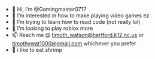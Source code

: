 - 👋 Hi, I’m @Gamingmaster0717
- 👀 I’m interested in how to make playing video games ez
- 🌱 I’m trying to learn how to read code (not really lol)
- 💞️ I’m looking to play roblox more
- 📫 Reach me @ timoth_watson@hertford.k12.nc.us or timothywat1000@gmail.com whichever you prefer
- 🦐 i like to eat shrimp
<!---
Gamingmaster0717/Gamingmaster0717 is a ✨ special ✨ repository because its `README.md` (this file) appears on your GitHub profile.
You can click the Preview link to take a look at your changes.
--->
